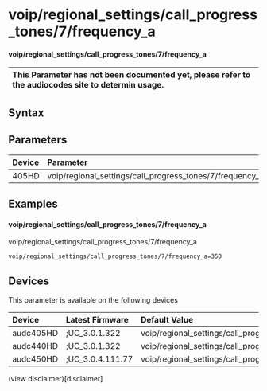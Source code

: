 ﻿---
description: voip/regional_settings/call_progress_tones/7/frequency_a
search: false
---

# voip/regional_settings/call_progress_tones/7/frequency_a

#### voip/regional_settings/call_progress_tones/7/frequency_a


| This Parameter has not been documented yet, please refer to the audiocodes site to determin usage.  | 
| :--- |

## Syntax

## Parameters
|Device|Parameter|value|Description|
|:---|:---|:---|:---|
| 405HD | voip/regional_settings/call_progress_tones/7/frequency_a |  |  |

## Examples
#### voip/regional_settings/call_progress_tones/7/frequency_a

voip/regional_settings/call_progress_tones/7/frequency_a

```
voip/regional_settings/call_progress_tones/7/frequency_a=350
```

## Devices
This parameter is available on the following devices

| Device | Latest Firmware | Default Value |
|:---|:---|:---|
| audc405HD | ;UC_3.0.1.322 | voip/regional_settings/call_progress_tones/7/frequency_a=350 
| audc440HD | ;UC_3.0.1.322 | voip/regional_settings/call_progress_tones/7/frequency_a=350 
| audc450HD | ;UC_3.0.4.111.77 | voip/regional_settings/call_progress_tones/7/frequency_a=350 

(view disclaimer)[disclaimer]
